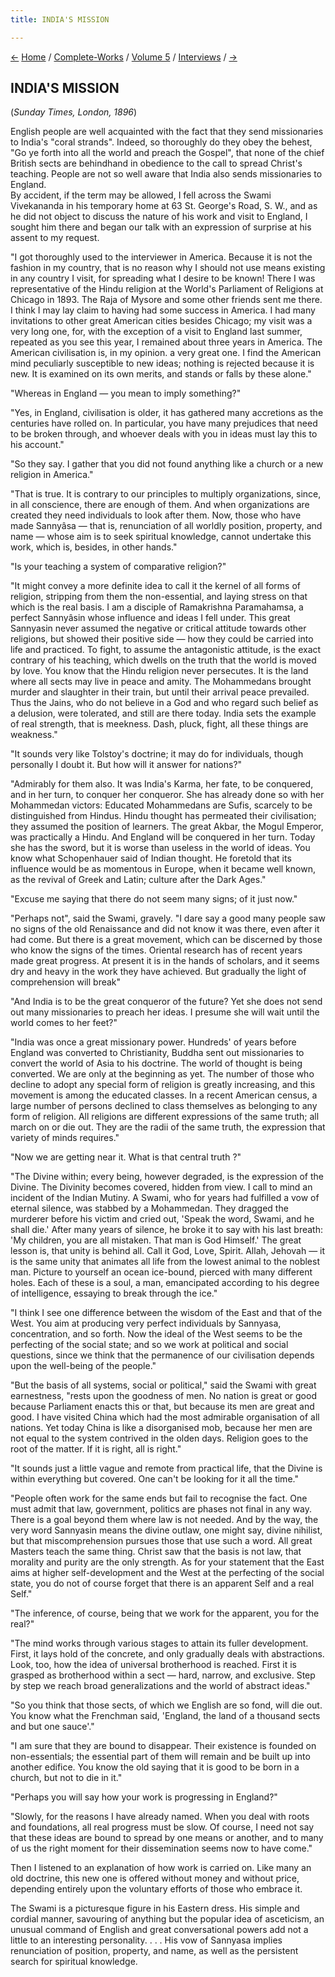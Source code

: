 ```yaml
---
title: INDIA'S MISSION

---
```

<div>

[←](an_indian_yogi_in_london.htm) [Home](../../../index.htm) /
[Complete-Works](../../complete_works.htm) / [Volume
5](../volume_5_contents.htm) / [Interviews](interviews_contents.htm)
/ [→](india_and_england.htm)

  

## INDIA'S MISSION

(*Sunday Times, London, 1896*)

English people are well acquainted with the fact that they send
missionaries to India's "coral strands". Indeed, so thoroughly do they
obey the behest, "Go ye forth into all the world and preach the Gospel",
that none of the chief British sects are behindhand in obedience to the
call to spread Christ's teaching. People are not so well aware that
India also sends missionaries to England.  
By accident, if the term may be allowed, I fell across the Swami
Vivekananda in his temporary home at 63 St. George's Road, S. W., and as
he did not object to discuss the nature of his work and visit to
England, I sought him there and began our talk with an expression of
surprise at his assent to my request.

"I got thoroughly used to the interviewer in America. Because it is not
the fashion in my country, that is no reason why I should not use means
existing in any country I visit, for spreading what I desire to be
known! There I was representative of the Hindu religion at the World's
Parliament of Religions at Chicago in 1893. The Raja of Mysore and some
other friends sent me there. I think I may lay claim to having had some
success in America. I had many invitations to other great American
cities besides Chicago; my visit was a very long one, for, with the
exception of a visit to England last summer, repeated as you see this
year, I remained about three years in America. The American civilisation
is, in my opinion. a very great one. I find the American mind peculiarly
susceptible to new ideas; nothing is rejected because it is new. It is
examined on its own merits, and stands or falls by these alone."

"Whereas in England — you mean to imply something?"

"Yes, in England, civilisation is older, it has gathered many accretions
as the centuries have rolled on. In particular, you have many prejudices
that need to be broken through, and whoever deals with you in ideas must
lay this to his account."

"So they say. I gather that you did not found anything like a church or
a new religion in America."

"That is true. It is contrary to our principles to multiply
organizations, since, in all conscience, there are enough of them. And
when organizations are created they need individuals to look after them.
Now, those who have made Sannyâsa — that is, renunciation of all worldly
position, property, and name — whose aim is to seek spiritual knowledge,
cannot undertake this work, which is, besides, in other hands."

"Is your teaching a system of comparative religion?"

"It might convey a more definite idea to call it the kernel of all forms
of religion, stripping from them the non-essential, and laying stress on
that which is the real basis. I am a disciple of Ramakrishna
Paramahamsa, a perfect Sannyâsin whose influence and ideas I fell under.
This great Sannyasin never assumed the negative or critical attitude
towards other religions, but showed their positive side — how they could
be carried into life and practiced. To fight, to assume the antagonistic
attitude, is the exact contrary of his teaching, which dwells on the
truth that the world is moved by love. You know that the Hindu religion
never persecutes. It is the land where all sects may live in peace and
amity. The Mohammedans brought murder and slaughter in their train, but
until their arrival peace prevailed. Thus the Jains, who do not believe
in a God and who regard such belief as a delusion, were tolerated, and
still are there today. India sets the example of real strength, that is
meekness. Dash, pluck, fight, all these things are weakness."

"It sounds very like Tolstoy's doctrine; it may do for individuals,
though personally I doubt it. But how will it answer for nations?"

"Admirably for them also. It was India's Karma, her fate, to be
conquered, and in her turn, to conquer her conqueror. She has already
done so with her Mohammedan victors: Educated Mohammedans are Sufis,
scarcely to be distinguished from Hindus. Hindu thought has permeated
their civilisation; they assumed the position of learners. The great
Akbar, the Mogul Emperor, was practically a Hindu. And England will be
conquered in her turn. Today she has the sword, but it is worse than
useless in the world of ideas. You know what Schopenhauer said of Indian
thought. He foretold that its influence would be as momentous in Europe,
when it became well known, as the revival of Greek and Latin; culture
after the Dark Ages."

"Excuse me saying that there do not seem many signs; of it just now."

"Perhaps not", said the Swami, gravely. "I dare say a good many people
saw no signs of the old Renaissance and did not know it was there, even
after it had come. But there is a great movement, which can be discerned
by those who know the signs of the times. Oriental research has of
recent years made great progress. At present it is in the hands of
scholars, and it seems dry and heavy in the work they have achieved. But
gradually the light of comprehension will break"

"And India is to be the great conqueror of the future? Yet she does not
send out many missionaries to preach her ideas. I presume she will wait
until the world comes to her feet?"

"India was once a great missionary power. Hundreds' of years before
England was converted to Christianity, Buddha sent out missionaries to
convert the world of Asia to his doctrine. The world of thought is being
converted. We are only at the beginning as yet. The number of those who
decline to adopt any special form of religion is greatly increasing, and
this movement is among the educated classes. In a recent American
census, a large number of persons declined to class themselves as
belonging to any form of religion. All religions are different
expressions of the same truth; all march on or die out. They are the
radii of the same truth, the expression that variety of minds requires."

"Now we are getting near it. What is that central truth ?"

"The Divine within; every being, however degraded, is the expression of
the Divine. The Divinity becomes covered, hidden from view. I call to
mind an incident of the Indian Mutiny. A Swami, who for years had
fulfilled a vow of eternal silence, was stabbed by a Mohammedan. They
dragged the murderer before his victim and cried out, 'Speak the word,
Swami, and he shall die.' After many years of silence, he broke it to
say with his last breath: 'My children, you are all mistaken. That man
is God Himself.' The great lesson is, that unity is behind all. Call it
God, Love, Spirit. Allah, Jehovah — it is the same unity that animates
all life from the lowest animal to the noblest man. Picture to yourself
an ocean ice-bound, pierced with many different holes. Each of these is
a soul, a man, emancipated according to his degree of intelligence,
essaying to break through the ice."

"I think I see one difference between the wisdom of the East and that of
the West. You aim at producing very perfect individuals by Sannyasa,
concentration, and so forth. Now the ideal of the West seems to be the
perfecting of the social state; and so we work at political and social
questions, since we think that the permanence of our civilisation
depends upon the well-being of the people."

"But the basis of all systems, social or political," said the Swami with
great earnestness, "rests upon the goodness of men. No nation is great
or good because Parliament enacts this or that, but because its men are
great and good. I have visited China which had the most admirable
organisation of all nations. Yet today China is like a disorganised mob,
because her men are not equal to the system contrived in the olden days.
Religion goes to the root of the matter. If it is right, all is right."

"It sounds just a little vague and remote from practical life, that the
Divine is within everything but covered. One can't be looking for it all
the time."

"People often work for the same ends but fail to recognise the fact. One
must admit that law, government, politics are phases not final in any
way. There is a goal beyond them where law is not needed. And by the
way, the very word Sannyasin means the divine outlaw, one might say,
divine nihilist, but that miscomprehension pursues those that use such a
word. All great Masters teach the same thing. Christ saw that the basis
is not law, that morality and purity are the only strength. As for your
statement that the East aims at higher self-development and the West at
the perfecting of the social state, you do not of course forget that
there is an apparent Self and a real Self."

"The inference, of course, being that we work for the apparent, you for
the real?"

"The mind works through various stages to attain its fuller development.
First, it lays hold of the concrete, and only gradually deals with
abstractions. Look, too, how the idea of universal brotherhood is
reached. First it is grasped as brotherhood within a sect — hard,
narrow, and exclusive. Step by step we reach broad generalizations and
the world of abstract ideas."

"So you think that those sects, of which we English are so fond, will
die out. You know what the Frenchman said, 'England, the land of a
thousand sects and but one sauce'."

"I am sure that they are bound to disappear. Their existence is founded
on non-essentials; the essential part of them will remain and be built
up into another edifice. You know the old saying that it is good to be
born in a church, but not to die in it."

"Perhaps you will say how your work is progressing in England?"

"Slowly, for the reasons I have already named. When you deal with roots
and foundations, all real progress must be slow. Of course, I need not
say that these ideas are bound to spread by one means or another, and to
many of us the right moment for their dissemination seems now to have
come."

Then I listened to an explanation of how work is carried on. Like many
an old doctrine, this new one is offered without money and without
price, depending entirely upon the voluntary efforts of those who
embrace it.

The Swami is a picturesque figure in his Eastern dress. His simple and
cordial manner, savouring of anything but the popular idea of
asceticism, an unusual command of English and great conversational
powers add not a little to an interesting personality. . . . His vow of
Sannyasa implies renunciation of position, property, and name, as well
as the persistent search for spiritual knowledge.

</div>
